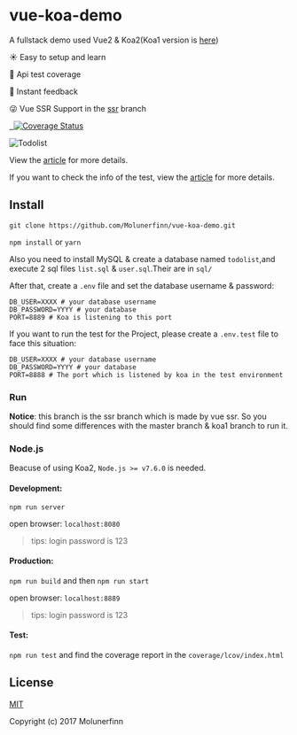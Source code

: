 # vue-koa-demo

A fullstack demo used Vue2 & Koa2(Koa1 version is [here](https://github.com/Molunerfinn/vue-koa-demo/tree/koa1))

:sunny: Easy to setup and learn

:100: Api test coverage

:rocket: Instant feedback 

:stuck_out_tongue_winking_eye: Vue SSR Support in the [ssr](https://github.com/Molunerfinn/vue-koa-demo/tree/ssr) branch

<p align="left">
  <a href="https://github.com/feross/standard">
    <img src="https://img.shields.io/badge/code%20style-standard-green.svg?style=flat-square" alt="">
  </a>
  <a href="https://github.com/facebook/jest">
    <img src="https://img.shields.io/badge/tested_with-jest-99424f.svg" alt="">
  </a>
  <a href='https://coveralls.io/github/Molunerfinn/vue-koa-demo?branch=master'>
    <img src='https://coveralls.io/repos/github/Molunerfinn/vue-koa-demo/badge.svg?branch=master' alt='Coverage Status' />
  </a>
</p>

![Todolist](http://7xog0l.com1.z0.glb.clouddn.com/vue-koa-demo/todolist-5.gif 'todolist')

View the [article](https://molunerfinn.com/Vue+Koa/) for more details.

If you want to check the info of the test, view the [article](https://molunerfinn.com/Use-Jest-To-Test-Vue-Koa/) for more details.

## Install

`git clone https://github.com/Molunerfinn/vue-koa-demo.git`

`npm install` or `yarn`

Also you need to install MySQL & create a database named `todolist`,and execute 2 sql files `list.sql` & `user.sql`.Their are in `sql/`

After that, create a `.env` file and set the database username & password:

```env
DB_USER=XXXX # your database username
DB_PASSWORD=YYYY # your database 
PORT=8889 # Koa is listening to this port
```

If you want to run the test for the Project, please create a `.env.test` file to face this situation:

```env
DB_USER=XXXX # your database username
DB_PASSWORD=YYYY # your database 
PORT=8888 # The port which is listened by koa in the test environment 
```

### Run

**Notice**: this branch is the ssr branch which is made by vue ssr. So you should find some differences with the master branch & koa1 branch to run it.

### Node.js

Beacuse of using Koa2, `Node.js >= v7.6.0` is needed.

#### Development: 

`npm run server`

open browser: `localhost:8080`

> tips: login password is 123

#### Production:

`npm run build` and then `npm run start`

open browser: `localhost:8889`

> tips: login password is 123

#### Test:

`npm run test` and find the coverage report in the `coverage/lcov/index.html`

## License

[MIT](http://opensource.org/licenses/MIT)

Copyright (c) 2017 Molunerfinn


